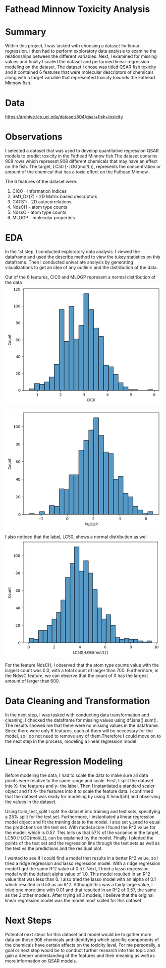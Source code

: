 # Fathead Minnow Toxicity Analysis
# Summary

Within this project, I was tasked with choosing a dataset for linear regression. I then had to perform exploratory data analysis to examine the relationships between the different variables. Next, I examined for missing values and finally I scaled the dataset and performed linear regression modeling on the dataset. The dataset I chose was titled QSAR fish toxicity and it contained 6 features that were molecular descriptors of chemicals along with a target variable that represented toxicity towards the Fathead Minnow fish.

 
# Data
https://archive.ics.uci.edu/dataset/504/qsar+fish+toxicity


# Observations 
I selected a dataset that was used to develop quantitative regression QSAR models to predict toxicity in the Fathead Minnow fish.The dataset contains 908 rows which represent 908 different chemicals that may have an effect on the fish. The target,  LC50 [-LOG(mol/L)], represents the concentration or amount of the chemical that has a toxic effect on the Fathead Minnow.

The 6 features of the dataset were:
1) CIC0 - Information Indices
2) SM1_Dz(Z) - 2D Matrix based descriptors
3) GATS1i - 2D autocorrelations
4) NdsCH - atom type counts
5) NdssC - atom type counts
6) MLOGP - molecular properties


# EDA

In the 1st step, I conducted exploratory data analysis. I viewed the dataframe and used the describe method to view the tukey statistics on this dataframe. Then I conducted univariate analysis by generating visualizations to get an idea of any outliers and the distribution of the data. 

Out of the 6 features, CIC0 and MLOGP represent a normal distribution of the data
![Alt text](image.png)

![Alt text](image-1.png)

I also noticed that the label, LC50, shows a normal distribution as well
![Alt text](image-2.png)

For the feature NdsCH, I observed that the atom type counts value with the largest count was 0.0, with a total count of larger than 700. Furthermore, in the NdssC feature, we can observe that the count of 0 has the largest amount of larger than 600.



# Data Cleaning and Transformation
In the next step, I was tasked with conducting data transformation and cleaning. I checked the dataframe for missing values using df.isna().sum(). The results showed me that there were no missing values in the dataframe. Since there were only 6 features, each of them will be neccesary for the model, so I do not need to remove any of them.Therefore I could move on to the next step in the process, modeling a linear regression model


# Linear Regression Modeling
Before modeling the data, I had to scale the data to make sure all data points were relative to the same range and scale. First, I split the dataset into X- the features and y- the label. Then I instantiated a standard scaler object and fit X- the features into it to scale the feature data. I confirmed that the dataset was ready for modeling by using X.head(50) and observing the values in the dataset. 

Using train_test_split I split the dataset into training and test sets, specifying a 25% split for the test set. Furthermore, I instantiated a linear regression model object and fit the training data to the model. I also set y_pred to equal the predictions on the test set. With model.score I found the R^2 value for the model, which is 0.57. This tells us that 57% of the variance in the target, LC50 [-LOG(mol/L)], can be explained by the model. Finally, I plotted the points of the test set and the regression line through the test sets as well as the test vs the predictions and the residual plot.

I wanted to see if I could find a model that results in a better R^2 value, so I tried a ridge regression and lasso regression model. With a ridge regression model I got the same R^2 value of 0.57. Next, I tried a lasso regression model with the default alpha value of 1.0. This model resulted in an R^2 value that was less than 0. I also tried the lasso model with an alpha of 0.1 which resulted in 0.53 as an R^2. Although this was a fairly large value, I tried one more time with 0.01 and that resulted in an R^2 of 0.57, the same as the 2 other models. After trying all 3 models, I believe that the original linear regression model was the model most suited for this dataset


# Next Steps
Potential next steps for this dataset and model would be to gather more data on these 908 chemicals and identifying which specific components of the chemicals have certain effects on the toxicity level. For me personally, a goal or next step would be to conduct further research into this topic and gain a deeper understanding of the features and their meaning as well as more information on QSAR models.

